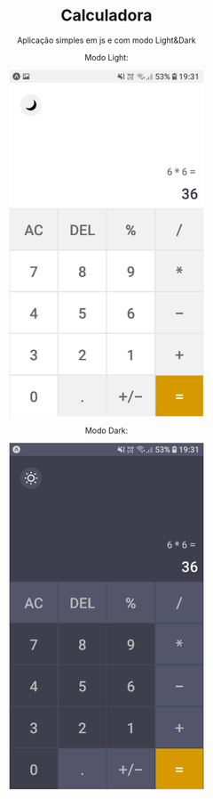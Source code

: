 <h1 align="center">Calculadora</h1>

<p align="center">Aplicação simples em js e com modo Light&Dark</p>

<p align='center'>
  Modo Light:
  </p>
<p align='center'>
<img src="https://github.com/klislley/Calculadora/blob/master/assets/light.jpeg" width="350">
</p>

<p align='center'>
  Modo Dark:
  </p>
<p align='center'>
<img src="https://github.com/klislley/Calculadora/blob/master/assets/dark.jpeg" width="350">
</p>
